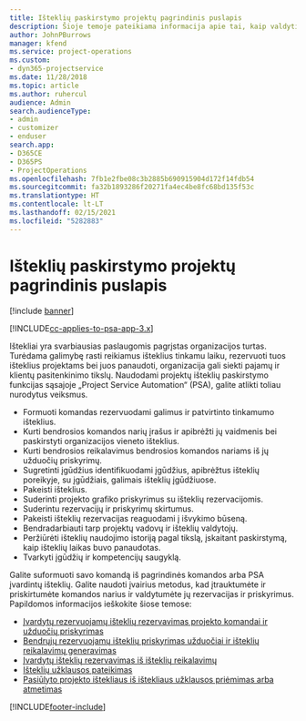 ```yaml
---
title: Išteklių paskirstymo projektų pagrindinis puslapis
description: Šioje temoje pateikiama informacija apie tai, kaip valdyti išteklių galimybes „Project Service Automation (PSA) for Dynamics 365“.
author: JohnPBurrows
manager: kfend
ms.service: project-operations
ms.custom:
- dyn365-projectservice
ms.date: 11/28/2018
ms.topic: article
ms.author: ruhercul
audience: Admin
search.audienceType:
- admin
- customizer
- enduser
search.app:
- D365CE
- D365PS
- ProjectOperations
ms.openlocfilehash: 7fb1e2fbe08c3b2885b690915904d172f14fdb54
ms.sourcegitcommit: fa32b1893286f20271fa4ec4be8fc68bd135f53c
ms.translationtype: HT
ms.contentlocale: lt-LT
ms.lasthandoff: 02/15/2021
ms.locfileid: "5282883"
---
```

# <a name="resourcing-projects-home-page"></a>Išteklių paskirstymo projektų pagrindinis puslapis

[!include [banner](../includes/psa-now-project-operations.md)]

[!INCLUDE[cc-applies-to-psa-app-3.x](../includes/cc-applies-to-psa-app-3x.md)]

Ištekliai yra svarbiausias paslaugomis pagrįstas organizacijos turtas. Turėdama galimybę rasti reikiamus išteklius tinkamu laiku, rezervuoti tuos išteklius projektams bei juos panaudoti, organizacija gali siekti pajamų ir klientų pasitenkinimo tikslų. Naudodami projektų išteklių paskirstymo funkcijas sąsajoje „Project Service Automation“ (PSA), galite atlikti toliau nurodytus veiksmus.

- Formuoti komandas rezervuodami galimus ir patvirtinto tinkamumo išteklius.
- Kurti bendrosios komandos narių įrašus ir apibrėžti jų vaidmenis bei paskirstyti organizacijos vieneto išteklius.
- Kurti bendrosios reikalavimus bendrosios komandos nariams iš jų užduočių priskyrimų.
- Sugretinti įgūdžius identifikuodami įgūdžius, apibrėžtus išteklių poreikyje, su įgūdžiais, galimais išteklių įgūdžiuose.
- Pakeisti išteklius.
- Suderinti projekto grafiko priskyrimus su išteklių rezervacijomis.
- Suderintu rezervacijų ir priskyrimų skirtumus.
- Pakeisti išteklių rezervacijas reaguodami į išvykimo būseną.
- Bendradarbiauti tarp projektų vadovų ir išteklių valdytojų.
- Peržiūrėti išteklių naudojimo istoriją pagal tikslą, įskaitant paskirstymą, kaip išteklių laikas buvo panaudotas.
- Tvarkyti įgūdžių ir kompetencijų saugyklą.


Galite suformuoti savo komandą iš pagrindinės komandos arba PSA įvardintų išteklių. Galite naudoti įvairius metodus, kad įtrauktumėte ir priskirtumėte komandos narius ir valdytumėte jų rezervacijas ir priskyrimus. Papildomos informacijos ieškokite šiose temose:

- [Įvardytų rezervuojamų išteklių rezervavimas projekto komandai ir užduočių priskyrimas](assign-named-bookable-resource.md)
- [Bendrųjų rezervuojamų išteklių priskyrimas užduočiai ir išteklių reikalavimų generavimas](assign-generic-bookable-resource.md)
- [Įvardytų išteklių rezervavimas iš išteklių reikalavimų](book-named-resource.md)
- [Išteklių užklausos pateikimas](submit-resource-request.md)
- [Pasiūlyto projekto ištekliaus iš ištekliaus užklausos priėmimas arba atmetimas](accept-reject-proposed-resource.md)


[!INCLUDE[footer-include](../includes/footer-banner.md)]